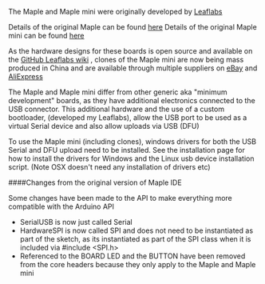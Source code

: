 The Maple and Maple mini were originally developed by [Leaflabs](http://www.leaflabs.com/about-maple/)

Details of the original Maple can be found [here](http://leaflabs.com/docs/hardware/maple.html)
Details of the original Maple mini can be found [here](http://leaflabs.com/docs/hardware/maple-mini.html)

As the hardware designs for these boards is open source and available on the [GitHub Leaflabs wiki](https://github.com/leaflabs) , clones of the Maple mini are now being mass produced in China and are available through multiple suppliers on [eBay](http://www.ebay.com/sch/i.html?_odkw=maple+mini+clone&_from=R40|R40&_osacat=0&_from=R40&_nkw=maple+mini+stym32&_sacat=0) and [AliExpress](www.aliexpress.com/wholesale?SearchText=maple+mini+stm32)


The Maple and Maple mini differ from other generic aka "minimum development" boards, as they have additional electronics connected to the USB connector. This additional hardware and the use of a custom bootloader, (developed my Leaflabs), allow the USB port to be used as a virtual Serial device and also allow uploads via USB (DFU)

To use the Maple mini (including clones), windows drivers for both the USB Serial and DFU upload need to be installed.  See the installation page for how to install the drivers for Windows and the Linux usb device installation script. (Note OSX doesn't need any installation of drivers etc)


####Changes from the original version of Maple IDE

Some changes have been made to the API to make everything more compatible with the Arduino API

* SerialUSB is now just called Serial
* HardwareSPI is now called SPI and does not need to be instantiated as part of the sketch, as its instantiated as part of the SPI class when it is included via #include <SPI.h>
* Referenced to the BOARD LED and the BUTTON have been removed from the core headers because they only apply to the Maple and Maple mini 
